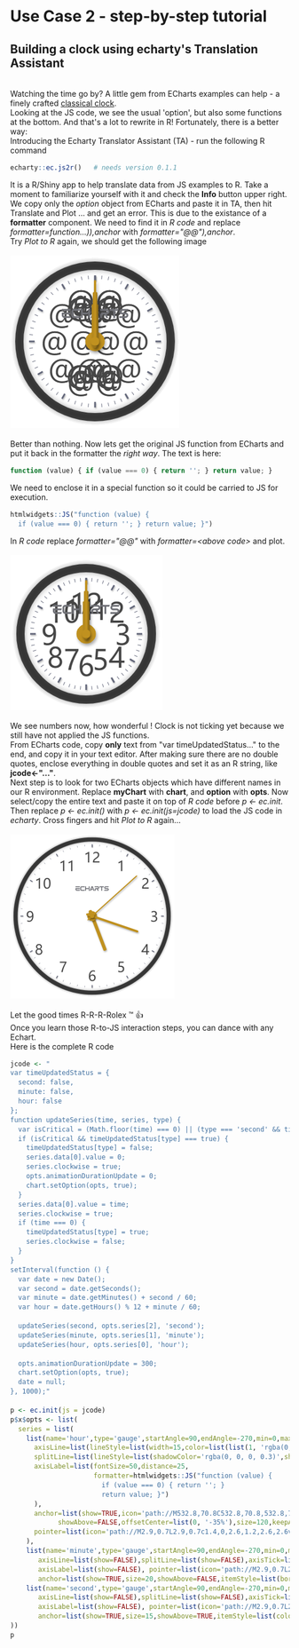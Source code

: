 ﻿# Use Case 2 - step-by-step tutorial

## Building a clock using echarty's Translation Assistant  
\
Watching the time go by? A little gem from ECharts examples can help - a finely crafted [classical clock](https://echarts.apache.org/examples/en/editor.html?c=gauge-clock).  
Looking at the JS code, we see the usual 'option', but also some functions at the bottom. And that's a lot to rewrite in R! Fortunately, there is a better way:  
Introducing the Echarty Translator Assistant (TA) - run the following R command
```r
echarty::ec.js2r()   # needs version 0.1.1
```
It is a R/Shiny app to help translate data from JS examples to R. Take a moment to familiarize yourself with it and check the **Info** button upper right.  
We copy only the *option* object from ECharts and paste it in TA, then hit Translate and Plot ... and get an error. This is due to the existance of a **formatter** component. We need to find it in *R code* and replace *formatter=function...)),anchor* with *formatter="@@"),anchor*.  
Try *Plot to R* again, we should get the following image  
\
<img src="img/uc2-1.png" alt="clock1"/>
\
\
Better than nothing. Now lets get the original JS function from ECharts and put it back in the formatter the *right way*. The text is here:  
```js
function (value) { if (value === 0) { return ''; } return value; }
```
We need to enclose it in a special function so it could be carried to JS for execution.  
```r
htmlwidgets::JS("function (value) { 
  if (value === 0) { return ''; } return value; }")
```
In *R code* replace *formatter="@@"* with *formatter=\<above code\>* and plot.  
\
<img src="img/uc2-2.png" alt="clock2"/>
\
\
We see numbers now, how wonderful ! Clock is not ticking yet because we still have not applied the JS functions.  
From ECharts code, copy **only** text from "var timeUpdatedStatus..." to the end, and copy it in your text editor. After making sure there are no double quotes, enclose everything in double quotes and set it as an R string, like **jcode<-"..."**.  
Next step is to look for two ECharts objects which have different names in our R environment. Replace **myChart** with **chart**, and **option** with **opts**.  Now select/copy the entire text and paste it on top of *R code* before *p <- ec.init*.
Then replace *p <- ec.init()* with *p <- ec.init(js=jcode)* to load the JS code in *echarty*. Cross fingers and hit *Plot to R* again...  
\
<img src="img/uc2-3.png" alt="clock3"/>
\
\
Let the good times R-R-R-Rolex ™ 👍  
Once you learn those R-to-JS interaction steps, you can dance with any Echart.  
Here is the complete R code  
```r
jcode <- "
var timeUpdatedStatus = {
  second: false,
  minute: false,
  hour: false
};
function updateSeries(time, series, type) {
  var isCritical = (Math.floor(time) === 0) || (type === 'second' && time === 1);
  if (isCritical && timeUpdatedStatus[type] === true) {
    timeUpdatedStatus[type] = false;
    series.data[0].value = 0;
    series.clockwise = true;
    opts.animationDurationUpdate = 0;
    chart.setOption(opts, true);
  }
  series.data[0].value = time;
  series.clockwise = true;
  if (time === 0) {
    timeUpdatedStatus[type] = true;
    series.clockwise = false;
  }
}
setInterval(function () {
  var date = new Date();
  var second = date.getSeconds();
  var minute = date.getMinutes() + second / 60;
  var hour = date.getHours() % 12 + minute / 60;
  
  updateSeries(second, opts.series[2], 'second');
  updateSeries(minute, opts.series[1], 'minute');
  updateSeries(hour, opts.series[0], 'hour');
  
  opts.animationDurationUpdate = 300;
  chart.setOption(opts, true);
  date = null;
}, 1000);"

p <- ec.init(js = jcode)
p$x$opts <- list(
  series = list(
    list(name='hour',type='gauge',startAngle=90,endAngle=-270,min=0,max=12,splitNumber=12,
      axisLine=list(lineStyle=list(width=15,color=list(list(1, 'rgba(0,0,0,0.7)')), shadowColor='rgba(0, 0, 0, 0.5)',shadowBlur=15)),
      splitLine=list(lineStyle=list(shadowColor='rgba(0, 0, 0, 0.3)',shadowBlur=3,shadowOffsetX=1,shadowOffsetY=2)),
      axisLabel=list(fontSize=50,distance=25,
                     formatter=htmlwidgets::JS("function (value) {
                       if (value === 0) { return ''; }
                       return value; }")
      ),
      anchor=list(show=TRUE,icon='path://M532.8,70.8C532.8,70.8,532.8,70.8,532.8,70.8L532.8,70.8C532.7,70.8,532.8,70.8,532.8,70.8z M456.1,49.6c-2.2-6.2-8.1-10.6-15-10.6h-37.5v10.6h37.5l0,0c2.9,0,5.3,2.4,5.3,5.3c0,2.9-2.4,5.3-5.3,5.3v0h-22.5c-1.5,0.1-3,0.4-4.3,0.9c-4.5,1.6-8.1,5.2-9.7,9.8c-0.6,1.7-0.9,3.4-0.9,5.3v16h10.6v-16l0,0l0,0c0-2.7,2.1-5,4.7-5.3h10.3l10.4,21.2h11.8l-10.4-21.2h0c6.9,0,12.8-4.4,15-10.6c0.6-1.7,0.9-3.5,0.9-5.3C457,53,456.7,51.2,456.1,49.6z M388.9,92.1h11.3L381,39h-3.6h-11.3L346.8,92v0h11.3l3.9-10.7h7.3h7.7l3.9-10.6h-7.7h-7.3l7.7-21.2v0L388.9,92.1z M301,38.9h-10.6v53.1H301V70.8h28.4l3.7-10.6H301V38.9zM333.2,38.9v10.6v10.7v31.9h10.6V38.9H333.2z M249.5,81.4L249.5,81.4L249.5,81.4c-2.9,0-5.3-2.4-5.3-5.3h0V54.9h0l0,0c0-2.9,2.4-5.3,5.3-5.3l0,0l0,0h33.6l3.9-10.6h-37.5c-1.9,0-3.6,0.3-5.3,0.9c-4.5,1.6-8.1,5.2-9.7,9.7c-0.6,1.7-0.9,3.5-0.9,5.3l0,0v21.3c0,1.9,0.3,3.6,0.9,5.3c1.6,4.5,5.2,8.1,9.7,9.7c1.7,0.6,3.5,0.9,5.3,0.9h33.6l3.9-10.6H249.5z M176.8,38.9v10.6h49.6l3.9-10.6H176.8z M192.7,81.4L192.7,81.4L192.7,81.4c-2.9,0-5.3-2.4-5.3-5.3l0,0v-5.3h38.9l3.9-10.6h-53.4v10.6v5.3l0,0c0,1.9,0.3,3.6,0.9,5.3c1.6,4.5,5.2,8.1,9.7,9.7c1.7,0.6,3.4,0.9,5.3,0.9h23.4h10.2l3.9-10.6l0,0H192.7z M460.1,38.9v10.6h21.4v42.5h10.6V49.6h17.5l3.8-10.6H460.1z M541.6,68.2c-0.2,0.1-0.4,0.3-0.7,0.4C541.1,68.4,541.4,68.3,541.6,68.2L541.6,68.2z M554.3,60.2h-21.6v0l0,0c-2.9,0-5.3-2.4-5.3-5.3c0-2.9,2.4-5.3,5.3-5.3l0,0l0,0h33.6l3.8-10.6h-37.5l0,0c-6.9,0-12.8,4.4-15,10.6c-0.6,1.7-0.9,3.5-0.9,5.3c0,1.9,0.3,3.7,0.9,5.3c2.2,6.2,8.1,10.6,15,10.6h21.6l0,0c2.9,0,5.3,2.4,5.3,5.3c0,2.9-2.4,5.3-5.3,5.3l0,0h-37.5v10.6h37.5c6.9,0,12.8-4.4,15-10.6c0.6-1.7,0.9-3.5,0.9-5.3c0-1.9-0.3-3.7-0.9-5.3C567.2,64.6,561.3,60.2,554.3,60.2z',
            showAbove=FALSE,offsetCenter=list(0, '-35%'),size=120,keepAspect=TRUE,itemStyle=list(color='#707177')),
      pointer=list(icon='path://M2.9,0.7L2.9,0.7c1.4,0,2.6,1.2,2.6,2.6v115c0,1.4-1.2,2.6-2.6,2.6l0,0c-1.4,0-2.6-1.2-2.6-2.6V3.3C0.3,1.9,1.4,0.7,2.9,0.7z',width=12,length='55%',offsetCenter=list(0, '8%'),itemStyle=list(color='#C0911F',shadowColor='rgba(0, 0, 0, 0.3)',shadowBlur=8,shadowOffsetX=2,shadowOffsetY=4)),detail=list(show=FALSE),title=list(offsetCenter=list(0, '30%')),data=list(list(value=0))
    ),
    list(name='minute',type='gauge',startAngle=90,endAngle=-270,min=0,max=60,
       axisLine=list(show=FALSE),splitLine=list(show=FALSE),axisTick=list(show=FALSE),
       axisLabel=list(show=FALSE), pointer=list(icon='path://M2.9,0.7L2.9,0.7c1.4,0,2.6,1.2,2.6,2.6v115c0,1.4-1.2,2.6-2.6,2.6l0,0c-1.4,0-2.6-1.2-2.6-2.6V3.3C0.3,1.9,1.4,0.7,2.9,0.7z',width=8,length='70%',offsetCenter=list(0, '8%'),itemStyle=list(color='#C0911F',shadowColor='rgba(0, 0, 0, 0.3)',shadowBlur=8,shadowOffsetX=2,shadowOffsetY=4)),
       anchor=list(show=TRUE,size=20,showAbove=FALSE,itemStyle=list(borderWidth=15,borderColor='#C0911F',shadowColor='rgba(0, 0, 0, 0.3)',shadowBlur=8,shadowOffsetX=2,shadowOffsetY=4)),detail=list(show=FALSE),title=list(offsetCenter=list('0%', '-40%')),data=list(list(value=0))),
    list(name='second',type='gauge',startAngle=90,endAngle=-270,min=0,max=60,animationEasingUpdate='bounceOut',
       axisLine=list(show=FALSE),splitLine=list(show=FALSE),axisTick=list(show=FALSE),
       axisLabel=list(show=FALSE), pointer=list(icon='path://M2.9,0.7L2.9,0.7c1.4,0,2.6,1.2,2.6,2.6v115c0,1.4-1.2,2.6-2.6,2.6l0,0c-1.4,0-2.6-1.2-2.6-2.6V3.3C0.3,1.9,1.4,0.7,2.9,0.7z',width=4,length='85%',offsetCenter=list(0, '8%'),itemStyle=list(color='#C0911F',shadowColor='rgba(0, 0, 0, 0.3)',shadowBlur=8,shadowOffsetX=2,shadowOffsetY=4)),
       anchor=list(show=TRUE,size=15,showAbove=TRUE,itemStyle=list(color='#C0911F',shadowColor='rgba(0, 0, 0, 0.3)',shadowBlur=8,shadowOffsetX=2,shadowOffsetY=4)),detail=list(show=FALSE),title=list(offsetCenter=list('0%', '-40%')),data=list(list(value=0)))
))
p
```

